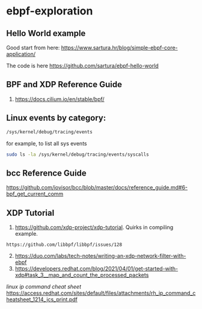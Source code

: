 # ebpf-exploration

**Hello World example**
--------
Good start from here:
https://www.sartura.hr/blog/simple-ebpf-core-application/

The code is here
https://github.com/sartura/ebpf-hello-world

**BPF and XDP Reference Guide**
--------
1. https://docs.cilium.io/en/stable/bpf/


**Linux events by category:**
--------
```bash
/sys/kernel/debug/tracing/events
```
for example, to list all sys events
```bash
sudo ls -la /sys/kernel/debug/tracing/events/syscalls
```

**bcc Reference Guide**
--------
https://github.com/iovisor/bcc/blob/master/docs/reference_guide.md#6-bpf_get_current_comm

**XDP Tutorial**
------
1. https://github.com/xdp-project/xdp-tutorial. Quirks in compiling example.
```
https://github.com/libbpf/libbpf/issues/128
```

2. https://duo.com/labs/tech-notes/writing-an-xdp-network-filter-with-ebpf
3. https://developers.redhat.com/blog/2021/04/01/get-started-with-xdp#task_3__map_and_count_the_processed_packets

*linux ip command cheat sheet*
https://access.redhat.com/sites/default/files/attachments/rh_ip_command_cheatsheet_1214_jcs_print.pdf